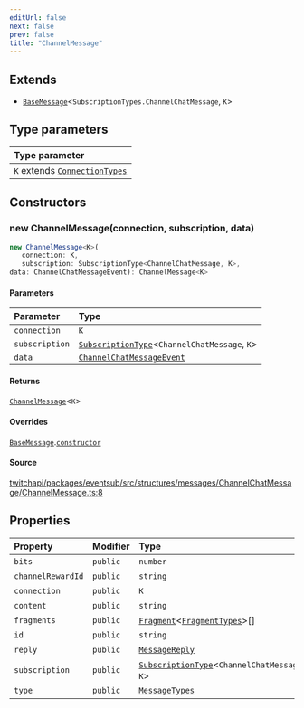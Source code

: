 ```yaml
---
editUrl: false
next: false
prev: false
title: "ChannelMessage"
---
```


## Extends

- [`BaseMessage`](BaseMessage.md)\<`SubscriptionTypes.ChannelChatMessage`, `K`\>

## Type parameters

| Type parameter |
| :------ |
| `K` extends [`ConnectionTypes`](../type-aliases/ConnectionTypes.md) |

## Constructors

### new ChannelMessage(connection, subscription, data)

```ts
new ChannelMessage<K>(
   connection: K, 
   subscription: SubscriptionType<ChannelChatMessage, K>, 
data: ChannelChatMessageEvent): ChannelMessage<K>
```

#### Parameters

| Parameter | Type |
| :------ | :------ |
| `connection` | `K` |
| `subscription` | [`SubscriptionType`](../type-aliases/SubscriptionType.md)\<`ChannelChatMessage`, `K`\> |
| `data` | [`ChannelChatMessageEvent`](../interfaces/ChannelChatMessageEvent.md) |

#### Returns

[`ChannelMessage`](ChannelMessage.md)\<`K`\>

#### Overrides

[`BaseMessage`](BaseMessage.md).[`constructor`](BaseMessage.md#constructors)

#### Source

[twitchapi/packages/eventsub/src/structures/messages/ChannelChatMessage/ChannelMessage.ts:8](https://github.com/pablornc/twitchapi//blob/b274026/packages/eventsub/src/structures/messages/ChannelChatMessage/ChannelMessage.ts#L8)

## Properties

| Property | Modifier | Type | Inherited from |
| :------ | :------ | :------ | :------ |
| `bits` | `public` | `number` | [`BaseMessage`](BaseMessage.md).`bits` |
| `channelRewardId` | `public` | `string` | [`BaseMessage`](BaseMessage.md).`channelRewardId` |
| `connection` | `public` | `K` | [`BaseMessage`](BaseMessage.md).`connection` |
| `content` | `public` | `string` | [`BaseMessage`](BaseMessage.md).`content` |
| `fragments` | `public` | [`Fragment`](Fragment.md)\<[`FragmentTypes`](../type-aliases/FragmentTypes.md)\>[] | [`BaseMessage`](BaseMessage.md).`fragments` |
| `id` | `public` | `string` | [`BaseMessage`](BaseMessage.md).`id` |
| `reply` | `public` | [`MessageReply`](MessageReply.md) | [`BaseMessage`](BaseMessage.md).`reply` |
| `subscription` | `public` | [`SubscriptionType`](../type-aliases/SubscriptionType.md)\<`ChannelChatMessage`, `K`\> | [`BaseMessage`](BaseMessage.md).`subscription` |
| `type` | `public` | [`MessageTypes`](../type-aliases/MessageTypes.md) | [`BaseMessage`](BaseMessage.md).`type` |
